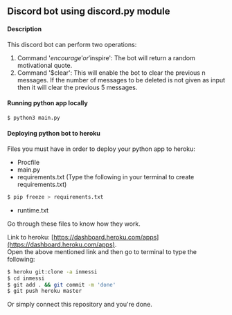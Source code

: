 
## Discord bot using discord.py module

#### Description
This discord bot can perform two operations:
1. Command '$encourage' or '$inspire': The bot will return a random motivational quote.
2. Command '$clear': This will enable the bot to clear the previous n messages. If the number of messages to be deleted is not given as input then it will clear the previous 5 messages. 

#### Running python app locally
```sh
$ python3 main.py
```

#### Deploying python bot to heroku
Files you must have in order to deploy your python app to heroku:
- Procfile 
- main.py
- requirements.txt (Type the following in your terminal to create requirements.txt)
```sh
$ pip freeze > requirements.txt
```
- runtime.txt
 
Go through these files to know how they work. 

Link to heroku: [https://dashboard.heroku.com/apps](https://dashboard.heroku.com/apps). <br/>
Open the above mentioned link and then go to terminal to type the following:
```sh
$ heroku git:clone -a inmessi
$ cd inmessi
$ git add . && git commit -m 'done'
$ git push heroku master 
```
Or simply connect this repository and you're done.

